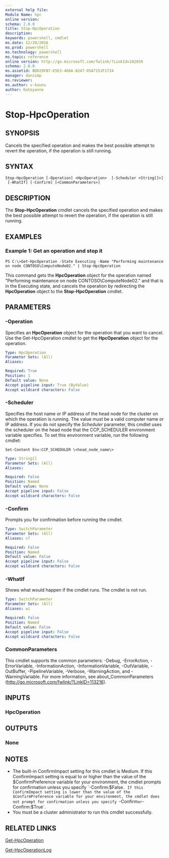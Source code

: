 ```yaml
---
external help file:
Module Name: hpc
online version:
schema: 2.0.0
title: Stop-HpcOperation
description:
keywords: powershell, cmdlet
ms.date: 12/20/2016
ms.prod: powershell
ms.technology: powershell
ms.topic: reference
online version: http://go.microsoft.com/fwlink/?LinkId=182659
schema: 2.0.0
ms.assetid: B0D29FB7-E5E3-466A-8247-05A7151F1734
manager: dansimp
ms.reviewer:
ms.author: v-kaunu
author: Kateyanne
---
```


# Stop-HpcOperation

## SYNOPSIS
Cancels the specified operation and makes the best possible attempt to revert the operation, if the operation is still running.

## SYNTAX

```
Stop-HpcOperation [-Operation] <HpcOperation>  [-Scheduler <String[]>]
 [-WhatIf] [-Confirm] [<CommonParameters>]
```

## DESCRIPTION
The **Stop-HpcOperation** cmdlet cancels the specified operation and makes the best possible attempt to revert the operation, if the operation is still running.

## EXAMPLES

### Example 1: Get an operation and stop it
```
PS C:\>Get-HpcOperation -State Executing -Name "Performing maintenance on node CONTOSO\ComputeNode02." | Stop-HpcOperation
```

This command gets the **HpcOperation** object for the operation named "Performing maintenance on node CONTOSO\ComputeNode02." and that is in the Executing state, and cancels the operation by redirecting the **HpcOperation** object to the **Stop-HpcOperation** cmdlet.

## PARAMETERS

### -Operation
Specifies an **HpcOperation** object for the operation that you want to cancel.
Use the Get-HpcOperation cmdlet to get the **HpcOperation** object for the operation.

```yaml
Type: HpcOperation
Parameter Sets: (All)
Aliases:

Required: True
Position: 1
Default value: None
Accept pipeline input: True (ByValue)
Accept wildcard characters: False
```

### -Scheduler
Specifies the host name or IP address of the head node for the cluster on which the operation is running.
The value must be a valid computer name or IP address.
If you do not specify the *Scheduler* parameter, this cmdlet uses the scheduler on the head node that the CCP_SCHEDULER environment variable specifies.
To set this environment variable, run the following cmdlet:

`Set-Content Env:CCP_SCHEDULER \<head_node_name\>`

```yaml
Type: String[]
Parameter Sets: (All)
Aliases:

Required: False
Position: Named
Default value: None
Accept pipeline input: False
Accept wildcard characters: False
```

### -Confirm
Prompts you for confirmation before running the cmdlet.

```yaml
Type: SwitchParameter
Parameter Sets: (All)
Aliases: cf

Required: False
Position: Named
Default value: False
Accept pipeline input: False
Accept wildcard characters: False
```

### -WhatIf
Shows what would happen if the cmdlet runs.
The cmdlet is not run.

```yaml
Type: SwitchParameter
Parameter Sets: (All)
Aliases: wi

Required: False
Position: Named
Default value: False
Accept pipeline input: False
Accept wildcard characters: False
```

### CommonParameters
This cmdlet supports the common parameters: -Debug, -ErrorAction, -ErrorVariable, -InformationAction, -InformationVariable, -OutVariable, -OutBuffer, -PipelineVariable, -Verbose, -WarningAction, and -WarningVariable. For more information, see about_CommonParameters (http://go.microsoft.com/fwlink/?LinkID=113216).

## INPUTS

### HpcOperation

## OUTPUTS

### None

## NOTES
* The built-in ConfirmImpact setting for this cmdlet is Medium. If this ConfirmImpact setting is equal to or higher than the value of the $ConfirmPreference variable for your environment, the cmdlet prompts for confirmation unless you specify `-Confirm:$False`. If this ConfirmImpact setting is lower than the value of the $ConfirmPreference variable for your environment, the cmdlet does not prompt for confirmation unless you specify `-Confirm` or `-Confirm:$True`.
* You must be a cluster administrator to run this cmdlet successfully.

## RELATED LINKS

[Get-HpcOperation](./Get-HpcOperation.md)

[Get-HpcOperationLog](./Get-HpcOperationLog.md)
